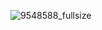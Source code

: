 ![9548588_fullsize](https://github.com/user-attachments/assets/bf6bb980-4a0b-40fc-9b33-51f4e38db441)
